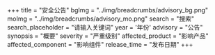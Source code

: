 +++
title = "安全公告"
bgImg = "../img/breadcrumbs/advisory_bg.png"
moImg = "../img/breadcrumbs/advisory_mo.png"
search = "搜索"
search_placeholder = "请输入关键词"
year = '年份'
advisory = "公告"
synopsis = "概要"
severity = "严重级别"
affected_product = "影响产品"
affected_component = "影响组件"
release_time = "发布日期"
+++
